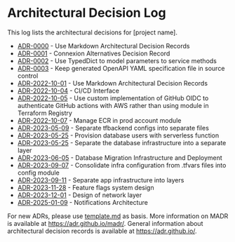 # Architectural Decision Log

This log lists the architectural decisions for [project name].

<!-- adrlog -- Regenerate the content by using "adr-log -i -e template.md". You can install it via "npm install -g adr-log" -->

* [ADR-0000](0000-use-markdown-architectural-decision-records.md) - Use Markdown Architectural Decision Records
* [ADR-0001](0001-connexion-replacement.md) - Connexion Alternatives Decision Record
* [ADR-0002](0002-use-typeddict-to-model-service-params.md) - Use TypedDict to model parameters to service methods
* [ADR-0003](0003-keep-generated-openapi-spec-to-source-control.md) - Keep generated OpenAPI YAML specification file in source control
* [ADR-2022-10-01](infra/2022-10-01-use-markdown-architectural-decision-records.md) - Use Markdown Architectural Decision Records
* [ADR-2022-10-04](infra/2022-10-04-ci-cd-interface.md) - CI/CD Interface
* [ADR-2022-10-05](infra/2022-10-05-use-custom-implementation-of-github-oidc.md) - Use custom implementation of GitHub OIDC to authenticate GitHub actions with AWS rather than using module in Terraform Registry
* [ADR-2022-10-07](infra/2022-10-07-manage-ecr-in-prod-account-module.md) - Manage ECR in prod account module
* [ADR-2023-05-09](infra/2023-05-09-separate-terraform-backend-configs-into-separate-config-files.md) - Separate tfbackend configs into separate files
* [ADR-2023-05-25](infra/2023-05-25-provision-database-users-with-serverless-function.md) - Provision database users with serverless function
* [ADR-2023-05-25](infra/2023-05-25-separate-database-infrastructure-into-separate-layer.md) - Separate the database infrastructure into a separate layer
* [ADR-2023-06-05](infra/2023-06-05-database-migration-architecture.md) - Database Migration Infrastructure and Deployment
* [ADR-2023-09-07](infra/2023-09-07-consolidate-infra-config-from-tfvars-files-into-config-module.md) - Consolidate infra configuration from .tfvars files into config module
* [ADR-2023-09-11](infra/2023-09-11-separate-app-infrastructure-into-layers.md) - Separate app infrastructure into layers
* [ADR-2023-11-28](infra/2023-11-28-feature-flags-system-design.md) - Feature flags system design
* [ADR-2023-12-01](infra/2023-12-01-network-layer-design.md) - Design of network layer
* [ADR-2025-01-09](infra/2025-01-09-notifications-architecture.md) - Notifications Architecture

<!-- adrlogstop -->

For new ADRs, please use [template.md](template.md) as basis.
More information on MADR is available at <https://adr.github.io/madr/>.
General information about architectural decision records is available at <https://adr.github.io/>.
